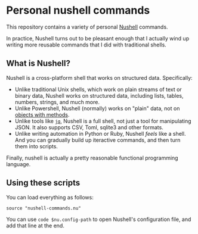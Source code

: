 # Personal nushell commands

This repository contains a variety of personal [Nushell](https://www.nushell.sh/) commands.

In practice, Nushell turns out to be pleasant enough that I actually wind up writing more reusable commands that I did with traditional shells.

## What is Nushell?

Nushell is a cross-platform shell that works on structured data. Specifically:

- Unlike traditional Unix shells, which work on plain streams of text or binary data, Nushell works on structured data, including lists, tables, numbers, strings, and much more.
- Unlike Powershell, Nushell (normally) works on "plain" data, not on [objects with methods](https://petri.com/powershell-objects/).
- Unlike tools like [`jq`](https://stedolan.github.io/jq/), Nushell is a full shell, not just a tool for manipulating JSON. It also supports CSV, Toml, sqlite3 and other formats.
- Unlike writing automation in Python or Ruby, Nushell _feels_ like a shell. And you can gradually build up iteractive commands, and then turn them into scripts.

Finally, nushell is actually a pretty reasonable functional programming language.

## Using these scripts

You can load everything as follows:

```nu
source "nushell-commands.nu"
```

You can use `code $nu.config-path` to open Nushell's configuration file, and add that line at the end.

